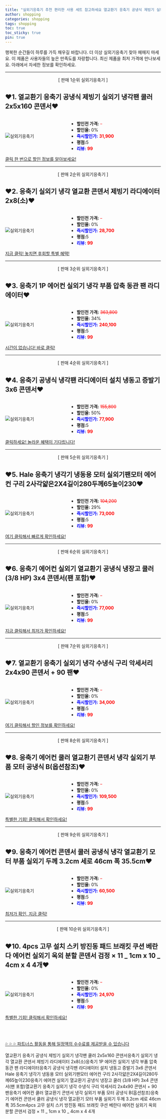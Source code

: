 ```yaml
---
title: "실외기응축기 추천 편리한 사용 세트 참고하세요 열교환기 응축기 공냉식 제빙기 실외기"
author: shopping
categories: shopping
tags: shopping
toc: true
toc_sticky: true
pin: true
---
```

행복한 순간들이 하루를 가득 채우길 바랍니다. 더 이상 실외기응축기 찾아 헤매지 마세요. 이 제품은 사용자들의 높은 만족도를 자랑합니다. 최신 제품을 최저 가격에 만나보세요. 아래에서 자세한 정보를 확인하세요.

---
<p class="toplist" style="margin: 0 auto; display: block; width: fit-content;">[ 판매 1순위 실외기응축기 ]</p>

<h2><strong>❤️1. 열교환기 응축기 공냉식 제빙기 실외기 냉각팬 쿨러 2x5x160 콘덴서❤️</strong></h2>

<div style="display: flex; align-items: center;">
    <div style="flex: 0.4;">
        <img src="https://thumbnail10.coupangcdn.com/thumbnails/remote/230x230ex/image/vendor_inventory/ba99/53c924bd118563dec44eedb491671e52d184bba64e95c5681504305906e1.jpg" alt="실외기응축기" style="max-width: 100%;">
    </div>
    <div style="flex: 0.6; margin-left: 10px;">
        <ul>
            <li><strong>할인전 가격:</strong> <del style="color: red;">-</del></li>
            <li><strong>할인율:</strong> 0%</li>
            <li><span style='color:blue'><strong>즉시할인가:</strong></span> <span style='color:red'><strong>31,900</strong></span></li>
            <li><strong>평점:</strong>5</li>
            <li><span style='color:blue'><strong>리뷰:</strong></span> <span style='color:red'><strong>99</strong></span></li>
        </ul>
    </div>
</div>
<div class="center">
    <a href="https://William4Davisa.github.io?lptag=AF9450613&subid=githubio&pageKey=8163904189&traceid=V0-153&itemId=23287011631&vendorItemId=90319269952" class="myButton">
        클릭 한 번으로 할인 정보를 알아보세요!
    </a>
</div>


---
<p class="toplist" style="margin: 0 auto; display: block; width: fit-content;">[ 판매 2순위 실외기응축기 ]</p>

<h2><strong>❤️2. 응축기 실외기 냉각 열교환 콘덴서 제빙기 라디에이터 2x8(소)❤️</strong></h2>

<div style="display: flex; align-items: center;">
    <div style="flex: 0.4;">
        <img src="https://thumbnail9.coupangcdn.com/thumbnails/remote/230x230ex/image/vendor_inventory/4abe/9cd26453814b9703f68a3b5548d552aa518ae5bfaf300e379b1b98315774.jpg" alt="실외기응축기" style="max-width: 100%;">
    </div>
    <div style="flex: 0.6; margin-left: 10px;">
        <ul>
            <li><strong>할인전 가격:</strong> <del style="color: red;">-</del></li>
            <li><strong>할인율:</strong> 0%</li>
            <li><span style='color:blue'><strong>즉시할인가:</strong></span> <span style='color:red'><strong>28,700</strong></span></li>
            <li><strong>평점:</strong>5</li>
            <li><span style='color:blue'><strong>리뷰:</strong></span> <span style='color:red'><strong>99</strong></span></li>
        </ul>
    </div>
</div>
<div class="center">
    <a href="https://William4Davisa.github.io?lptag=AF9450613&subid=githubio&pageKey=8012707944&traceid=V0-153&itemId=22359314284&vendorItemId=89404367011" class="myButton">
        지금 클릭! 놓치면 후회할 특별 혜택!
    </a>
</div>


---
<p class="toplist" style="margin: 0 auto; display: block; width: fit-content;">[ 판매 3순위 실외기응축기 ]</p>

<h2><strong>❤️3. 응축기 1P 에어컨 실외기 냉각 부품 압축 동관 팬 라디에이터❤️</strong></h2>

<div style="display: flex; align-items: center;">
    <div style="flex: 0.4;">
        <img src="https://thumbnail9.coupangcdn.com/thumbnails/remote/230x230ex/image/vendor_inventory/717d/469db0e51482c86d1b2234823297c9dcbf80a8ade28540811ecda1be989c.jpg" alt="실외기응축기" style="max-width: 100%;">
    </div>
    <div style="flex: 0.6; margin-left: 10px;">
        <ul>
            <li><strong>할인전 가격:</strong> <del style="color: red;">363,800</del></li>
            <li><strong>할인율:</strong> 34%</li>
            <li><span style='color:blue'><strong>즉시할인가:</strong></span> <span style='color:red'><strong>240,100</strong></span></li>
            <li><strong>평점:</strong>5</li>
            <li><span style='color:blue'><strong>리뷰:</strong></span> <span style='color:red'><strong>99</strong></span></li>
        </ul>
    </div>
</div>
<div class="center">
    <a href="https://William4Davisa.github.io?lptag=AF9450613&subid=githubio&pageKey=8042751501&traceid=V0-153&itemId=22525043031&vendorItemId=89567068295" class="myButton">
        시간이 없습니다! 바로 클릭!
    </a>
</div>


---
<p class="toplist" style="margin: 0 auto; display: block; width: fit-content;">[ 판매 4순위 실외기응축기 ]</p>

<h2><strong>❤️4. 응축기 공냉식 냉각팬 라디에이터 설치 냉동고 증발기 3x6 콘덴서❤️</strong></h2>

<div style="display: flex; align-items: center;">
    <div style="flex: 0.4;">
        <img src="https://thumbnail7.coupangcdn.com/thumbnails/remote/230x230ex/image/vendor_inventory/14a1/9a5b64cfc59e0c20cc77243d0b4961887310c45e647d53cd5fdfdcffb4b3.jpg" alt="실외기응축기" style="max-width: 100%;">
    </div>
    <div style="flex: 0.6; margin-left: 10px;">
        <ul>
            <li><strong>할인전 가격:</strong> <del style="color: red;">155,800</del></li>
            <li><strong>할인율:</strong> 50%</li>
            <li><span style='color:blue'><strong>즉시할인가:</strong></span> <span style='color:red'><strong>77,900</strong></span></li>
            <li><strong>평점:</strong>5</li>
            <li><span style='color:blue'><strong>리뷰:</strong></span> <span style='color:red'><strong>99</strong></span></li>
        </ul>
    </div>
</div>
<div class="center">
    <a href="https://William4Davisa.github.io?lptag=AF9450613&subid=githubio&pageKey=8043028487&traceid=V0-153&itemId=22526096578&vendorItemId=90572021724" class="myButton">
        클릭하세요! 놀라운 혜택이 기다립니다!
    </a>
</div>


---
<p class="toplist" style="margin: 0 auto; display: block; width: fit-content;">[ 판매 5순위 실외기응축기 ]</p>

<h2><strong>❤️5. Hale 응축기 냉각기 냉동용 모터 실외기팬모터 에어컨 구리 2사각얇은2X4길이280두께65높이230❤️</strong></h2>

<div style="display: flex; align-items: center;">
    <div style="flex: 0.4;">
        <img src="https://thumbnail9.coupangcdn.com/thumbnails/remote/230x230ex/image/vendor_inventory/148a/4ea800fe856cb7f6335ab61481e3b0588198bf2315c8ced05e79283c87a1.png" alt="실외기응축기" style="max-width: 100%;">
    </div>
    <div style="flex: 0.6; margin-left: 10px;">
        <ul>
            <li><strong>할인전 가격:</strong> <del style="color: red;">104,200</del></li>
            <li><strong>할인율:</strong> 29%</li>
            <li><span style='color:blue'><strong>즉시할인가:</strong></span> <span style='color:red'><strong>73,000</strong></span></li>
            <li><strong>평점:</strong>5</li>
            <li><span style='color:blue'><strong>리뷰:</strong></span> <span style='color:red'><strong>99</strong></span></li>
        </ul>
    </div>
</div>
<div class="center">
    <a href="https://William4Davisa.github.io?lptag=AF9450613&subid=githubio&pageKey=8088334897&traceid=V0-153&itemId=22833155604&vendorItemId=89867892597" class="myButton">
        여기 클릭해서 빠르게 확인하세요!
    </a>
</div>


---
<p class="toplist" style="margin: 0 auto; display: block; width: fit-content;">[ 판매 6순위 실외기응축기 ]</p>

<h2><strong>❤️6. 응축기 에어컨 실외기 열교환기 공냉식 냉장고 쿨러 (3/8 HP) 3x4 콘덴서(팬 포함)❤️</strong></h2>

<div style="display: flex; align-items: center;">
    <div style="flex: 0.4;">
        <img src="https://thumbnail6.coupangcdn.com/thumbnails/remote/230x230ex/image/vendor_inventory/c35a/e3bf01c86b9f9934e946145c202e97e4723a27a8c64f663b3e946aca6b7c.jpg" alt="실외기응축기" style="max-width: 100%;">
    </div>
    <div style="flex: 0.6; margin-left: 10px;">
        <ul>
            <li><strong>할인전 가격:</strong> <del style="color: red;">-</del></li>
            <li><strong>할인율:</strong> 0%</li>
            <li><span style='color:blue'><strong>즉시할인가:</strong></span> <span style='color:red'><strong>77,000</strong></span></li>
            <li><strong>평점:</strong>5</li>
            <li><span style='color:blue'><strong>리뷰:</strong></span> <span style='color:red'><strong>99</strong></span></li>
        </ul>
    </div>
</div>
<div class="center">
    <a href="https://William4Davisa.github.io?lptag=AF9450613&subid=githubio&pageKey=8003006905&traceid=V0-153&itemId=22295774254&vendorItemId=89341280061" class="myButton">
        지금 클릭해서 최저가 확인하세요!
    </a>
</div>


---
<p class="toplist" style="margin: 0 auto; display: block; width: fit-content;">[ 판매 7순위 실외기응축기 ]</p>

<h2><strong>❤️7. 열교환기 응축기 실외기 냉각 수냉식 구리 악세서리 2x4x90 콘덴서 + 90 팬❤️</strong></h2>

<div style="display: flex; align-items: center;">
    <div style="flex: 0.4;">
        <img src="https://thumbnail10.coupangcdn.com/thumbnails/remote/230x230ex/image/vendor_inventory/26ea/55bb0b2f98004458b7973c02ff4a8f7051e6d7ce5262023b989e6a117c5f.jpg" alt="실외기응축기" style="max-width: 100%;">
    </div>
    <div style="flex: 0.6; margin-left: 10px;">
        <ul>
            <li><strong>할인전 가격:</strong> <del style="color: red;">-</del></li>
            <li><strong>할인율:</strong> 0%</li>
            <li><span style='color:blue'><strong>즉시할인가:</strong></span> <span style='color:red'><strong>34,000</strong></span></li>
            <li><strong>평점:</strong>5</li>
            <li><span style='color:blue'><strong>리뷰:</strong></span> <span style='color:red'><strong>99</strong></span></li>
        </ul>
    </div>
</div>
<div class="center">
    <a href="https://William4Davisa.github.io?lptag=AF9450613&subid=githubio&pageKey=8048605315&traceid=V0-153&itemId=22566010926&vendorItemId=89795265880" class="myButton">
        여기 클릭해서 할인 정보를 확인하세요!
    </a>
</div>


---
<p class="toplist" style="margin: 0 auto; display: block; width: fit-content;">[ 판매 8순위 실외기응축기 ]</p>

<h2><strong>❤️8. 응축기 에어컨 쿨러 열교환기 콘덴서 냉각 실외기 부품 모터 공냉식 B(옵션참조)❤️</strong></h2>

<div style="display: flex; align-items: center;">
    <div style="flex: 0.4;">
        <img src="https://thumbnail7.coupangcdn.com/thumbnails/remote/230x230ex/image/vendor_inventory/66e4/0edd1f33c26df0690f88c9bc0f2b30c8777a0481b093dd3af7bb56308261.jpg" alt="실외기응축기" style="max-width: 100%;">
    </div>
    <div style="flex: 0.6; margin-left: 10px;">
        <ul>
            <li><strong>할인전 가격:</strong> <del style="color: red;">-</del></li>
            <li><strong>할인율:</strong> 0%</li>
            <li><span style='color:blue'><strong>즉시할인가:</strong></span> <span style='color:red'><strong>109,500</strong></span></li>
            <li><strong>평점:</strong>5</li>
            <li><span style='color:blue'><strong>리뷰:</strong></span> <span style='color:red'><strong>99</strong></span></li>
        </ul>
    </div>
</div>
<div class="center">
    <a href="https://William4Davisa.github.io?lptag=AF9450613&subid=githubio&pageKey=8073149741&traceid=V0-153&itemId=22731525122&vendorItemId=89766839992" class="myButton">
        특별한 기회! 클릭해서 확인하세요!
    </a>
</div>


---
<p class="toplist" style="margin: 0 auto; display: block; width: fit-content;">[ 판매 9순위 실외기응축기 ]</p>

<h2><strong>❤️9. 응축기 에어컨 콘덴서 쿨러 공냉식 냉각 열교환기 모터 부품 실외기 두께 3.2cm 세로 46cm 폭 35.5cm❤️</strong></h2>

<div style="display: flex; align-items: center;">
    <div style="flex: 0.4;">
        <img src="https://thumbnail6.coupangcdn.com/thumbnails/remote/230x230ex/image/vendor_inventory/c173/caa61dd63f131811b1ac491dc787163ab9eb5e283c8012f0bb5c7bb6e2e4.jpg" alt="실외기응축기" style="max-width: 100%;">
    </div>
    <div style="flex: 0.6; margin-left: 10px;">
        <ul>
            <li><strong>할인전 가격:</strong> <del style="color: red;">-</del></li>
            <li><strong>할인율:</strong> 0%</li>
            <li><span style='color:blue'><strong>즉시할인가:</strong></span> <span style='color:red'><strong>60,500</strong></span></li>
            <li><strong>평점:</strong>5</li>
            <li><span style='color:blue'><strong>리뷰:</strong></span> <span style='color:red'><strong>99</strong></span></li>
        </ul>
    </div>
</div>
<div class="center">
    <a href="https://William4Davisa.github.io?lptag=AF9450613&subid=githubio&pageKey=8073149437&traceid=V0-153&itemId=22731524029&vendorItemId=89766839106" class="myButton">
        최저가 확인, 지금 클릭!
    </a>
</div>


---
<p class="toplist" style="margin: 0 auto; display: block; width: fit-content;">[ 판매 10순위 실외기응축기 ]</p>

<h2><strong>❤️10. 4pcs 고무 설치 스키 방진동 패드 브래킷 쿠션 베란다 에어컨 실외기 옥외 분할 콘덴서 검정 × 11 _ 1cm x 10 _ 4cm x 4 4개❤️</strong></h2>

<div style="display: flex; align-items: center;">
    <div style="flex: 0.4;">
        <img src="https://thumbnail8.coupangcdn.com/thumbnails/remote/230x230ex/image/vendor_inventory/8cd7/c887809d2811e22d0fe2f5a343bc5b109b3282d55e197f3342d837cf7871.jpg" alt="실외기응축기" style="max-width: 100%;">
    </div>
    <div style="flex: 0.6; margin-left: 10px;">
        <ul>
            <li><strong>할인전 가격:</strong> <del style="color: red;">-</del></li>
            <li><strong>할인율:</strong> 0%</li>
            <li><span style='color:blue'><strong>즉시할인가:</strong></span> <span style='color:red'><strong>24,970</strong></span></li>
            <li><strong>평점:</strong>5</li>
            <li><span style='color:blue'><strong>리뷰:</strong></span> <span style='color:red'><strong>99</strong></span></li>
        </ul>
    </div>
</div>
<div class="center">
    <a href="https://William4Davisa.github.io?lptag=AF9450613&subid=githubio&pageKey=8246061303&traceid=V0-153&itemId=23733789408&vendorItemId=90758543540" class="myButton">
        특별한 기회! 클릭해서 확인하세요!
    </a>
</div>

<br><br><br>[💦 💦 💦 파트너스 활동을 통해 일정액의 수수료를 제공받을 수 있습니다](https://link.coupang.com/a/bcpT2c)<br><br>열교환기 응축기 공냉식 제빙기 실외기 냉각팬 쿨러 2x5x160 콘덴서응축기 실외기 냉각 열교환 콘덴서 제빙기 라디에이터 2x8(소)응축기 1P 에어컨 실외기 냉각 부품 압축 동관 팬 라디에이터응축기 공냉식 냉각팬 라디에이터 설치 냉동고 증발기 3x6 콘덴서Hale 응축기 냉각기 냉동용 모터 실외기팬모터 에어컨 구리 2사각얇은2X4길이280두께65높이230응축기 에어컨 실외기 열교환기 공냉식 냉장고 쿨러 (3/8 HP) 3x4 콘덴서(팬 포함)열교환기 응축기 실외기 냉각 수냉식 구리 악세서리 2x4x90 콘덴서 + 90 팬응축기 에어컨 쿨러 열교환기 콘덴서 냉각 실외기 부품 모터 공냉식 B(옵션참조)응축기 에어컨 콘덴서 쿨러 공냉식 냉각 열교환기 모터 부품 실외기 두께 3.2cm 세로 46cm 폭 35.5cm4pcs 고무 설치 스키 방진동 패드 브래킷 쿠션 베란다 에어컨 실외기 옥외 분할 콘덴서 검정 × 11 _ 1cm x 10 _ 4cm x 4 4개